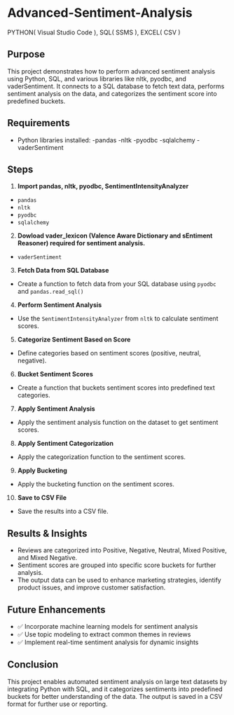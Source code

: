 # Advanced-Sentiment-Analysis
PYTHON( Visual Studio Code ), SQL( SSMS ), EXCEL( CSV )
## Purpose
  This project demonstrates how to perform advanced sentiment analysis using Python, SQL, and various libraries like nltk, pyodbc, and vaderSentiment. It connects to a SQL database to fetch text data, performs sentiment analysis on the data, and categorizes the sentiment score into predefined buckets.

## Requirements
  - Python libraries installed:
    -pandas
    -nltk
    -pyodbc
    -sqlalchemy
    -vaderSentiment

## Steps 
1. **Import pandas, nltk, pyodbc, SentimentIntensityAnalyzer**
   
- `pandas`
- `nltk`
- `pyodbc`
- `sqlalchemy`

2. **Dowload vader_lexicon (Valence Aware Dictionary and sEntiment Reasoner) required for sentiment analysis.**
   
 - `vaderSentiment`
      
3. **Fetch Data from SQL Database**
   
 - Create a function to fetch data from your SQL database using `pyodbc` and `pandas.read_sql()`
   
4. **Perform Sentiment Analysis**

- Use the `SentimentIntensityAnalyzer` from `nltk` to calculate sentiment scores.
   
5. **Categorize Sentiment Based on Score**

 - Define categories based on sentiment scores (positive, neutral, negative).
   
6. **Bucket Sentiment Scores**

- Create a function that buckets sentiment scores into predefined text categories.
   
7. **Apply Sentiment Analysis**
   
- Apply the sentiment analysis function on the dataset to get sentiment scores.
   
8. **Apply Sentiment Categorization**

- Apply the categorization function to the sentiment scores.
   
9. **Apply Bucketing**

- Apply the bucketing function on the sentiment scores.
  
10. **Save to CSV File**
  
- Save the results into a CSV file.

## Results & Insights
  - Reviews are categorized into Positive, Negative, Neutral, Mixed Positive, and Mixed Negative.
  - Sentiment scores are grouped into specific score buckets for further analysis.
  - The output data can be used to enhance marketing strategies, identify product issues, and improve customer satisfaction.

## Future Enhancements
  - ✅ Incorporate machine learning models for sentiment analysis
  - ✅ Use topic modeling to extract common themes in reviews
  - ✅ Implement real-time sentiment analysis for dynamic insights

## Conclusion

This project enables automated sentiment analysis on large text datasets by integrating Python with SQL, and it categorizes sentiments into predefined buckets for better understanding of the data. The output is saved in a CSV format for further use or reporting.


